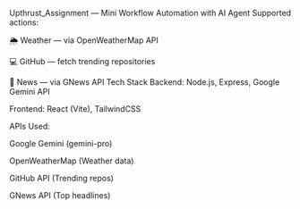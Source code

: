 Upthrust_Assignment — Mini Workflow Automation with AI Agent
Supported actions:

🌦 Weather — via OpenWeatherMap API

💻 GitHub — fetch trending repositories

📰 News — via GNews API
Tech Stack
Backend: Node.js, Express, Google Gemini API

Frontend: React (Vite), TailwindCSS

APIs Used:

Google Gemini (gemini-pro)

OpenWeatherMap (Weather data)

GitHub API (Trending repos)

GNews API (Top headlines)
